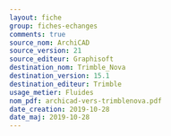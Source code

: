 ```yaml
---
layout: fiche
group: fiches-echanges
comments: true
source_nom: ArchiCAD
source_version: 21
source_editeur: Graphisoft
destination_nom: Trimble_Nova
destination_version: 15.1
destination_editeur: Trimble
usage_metier: Fluides
nom_pdf: archicad-vers-trimblenova.pdf
date_creation: 2019-10-28
date_maj: 2019-10-28
---
```

